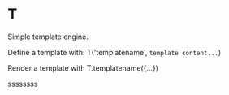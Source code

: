 # T

Simple template engine.

Define a template with: T('templatename', `template content...`)

Render a template with T.templatename({...})

ssssssss
